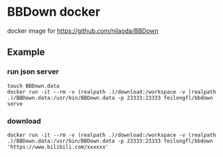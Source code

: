 # BBDown docker

docker image for https://github.com/nilaoda/BBDown

## Example

### run json server

```
touch BBDown.data
docker run -it --rm -v (realpath .)/download:/workspace -v (realpath .)/BBDown.data:/usr/bin/BBDown.data -p 23333:23333 feilongfl/bbdown serve
```

### download

```
docker run -it --rm -v (realpath .)/download:/workspace -v (realpath .)/BBDown.data:/usr/bin/BBDown.data -p 23333:23333 feilongfl/bbdown 'https://www.bilibili.com/xxxxxx'
```
